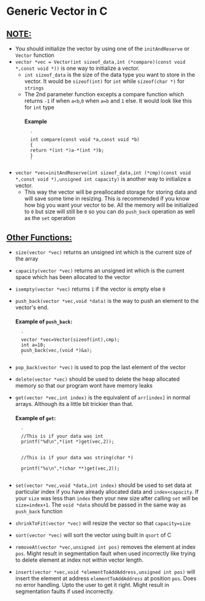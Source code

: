 # Generic Vector in C

## <u>NOTE:</u>
* You should initialize the vector by using one of the `initAndReserve` or `Vector` function
* `vector *vec = Vector(int sizeof_data,int (*compare)(const void *,const void *))` is one way to initialize a vector. 
    * `int sizeof_data` is the size of the data type you want to store in the vector. It would be `sizeof(int)` for `int` while `sizeof(char *)` for `strings`
    * The 2nd parameter function excepts a compare function which returns `-1` if  when `a<b`,`0` when `a=b` and  `1` else. It would look like this for `int` type<br>
        #### Example
            `
            int compare(const void *a,const void *b)
            {
            return *(int *)a-*(int *)b;
            }
            `
* `vector *vec=initAndReserve(int sizeof_data,int (*cmp)(const void *,const void *),unsigned int capacity)` is another way to initialize a vector.
    * This way the vector will be preallocated storage for storing data and will save some time in resizing. This is recommended if you know how big you want your vector to be. All the memory will be initialized to `0` but size will still be `0` so you can do `push_back` operation as well as the `set` operation


## <u>Other Functions:</u>

* `size(vector *vec)` returns an unsigned int which is the current size of the array
* `capacity(vector *vec)` returns an unsigned int which is the current space which has been allocated to the vector
* `isempty(vector *vec)` returns `1` if the vector is empty else `0`
* `push_back(vector *vec,void *data)` is the way to push an element to the vector's end.
    #### Example of `push_back`:
        `
        vector *vec=Vector(sizeof(int),cmp);
        int a=10;
        push_back(vec,(void *)&a);
        `
* `pop_back(vector *vec)` is used to pop the last element of the vector
* `delete(vector *vec)` should be used to delete the heap allocated memory so that our program wont have memory leaks
* `get(vector *vec,int index)` is the equivalent of `arr[index]` in normal arrays. Although its a little bit trickier than that.
    #### Example of `get`:
        `
        //This is if your data was int
        printf("%d\n",*(int *)get(vec,2));


        //This is if your data was string(char *)

        printf("%s\n",*(char **)get(vec,2));
        `
* `set(vector *vec,void *data,int index)` should be used to set data at particular index if you have already allocated data and `index<capacity`. If your `size` was less than `index` then your new size after calling `set` will be `size=index+1`. The `void *data` should be passed in the same way as `push_back` function 

* `shrinkToFit(vector *vec)` will resize the vector  so that `capacity=size`
* `sort(vector *vec)` will sort the vector using built in `qsort` of C
* `removeAt(vector *vec,unsigned int pos)` removes the element at index `pos`. Might result in segmentation fault when used incorrectly like trying to delete element at index not within vector length.
* `insert(vector *vec,void *elementToAddAddress,unsigned int pos)` will insert the element at address `elementToAddAddress` at position `pos`. Does no error handling. Upto the user to get it right. Might result in segmentation faults if used incorrectly.
